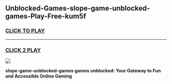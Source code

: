
## Unblocked-Games-slope-game-unblocked-games-Play-Free-kum5f
<h3>
<a href="https://premium76.site?title=slope-game-unblocked-games&ref=20A">CLICK TO PLAY</a></h3>
<hr>

<h3>
<a href="https://premium76.site?title=slope-game-unblocked-games&ref=20A">CLICK 2 PLAY</a>
  
</h3>

<a href="https://premium76.site?title=slope-game-unblocked-games&ref=20A"><img src="https://clearcache.store/games.png"></a>


**slope-game-unblocked-games games unblocked: Your Gateway to Fun and Accessible Online Gaming**

